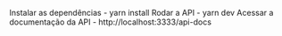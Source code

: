 Instalar as dependências - yarn install
Rodar a API - yarn dev
Acessar a documentação da API  - http://localhost:3333/api-docs
